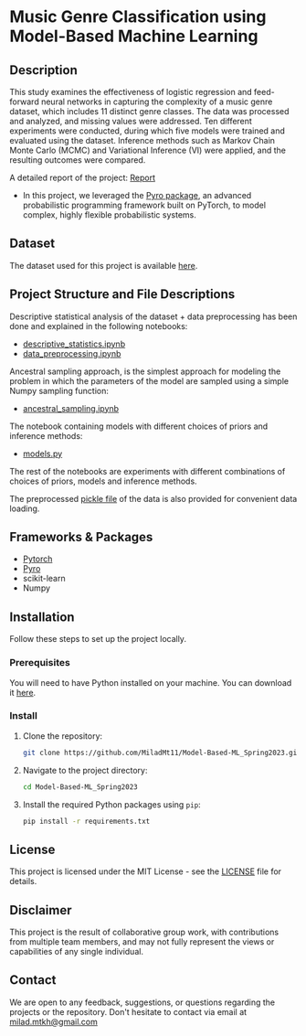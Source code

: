 # Music Genre Classification using Model-Based Machine Learning

## Description

This study examines the effectiveness of logistic regression and feed-forward neural networks in capturing the complexity of a music genre dataset, which includes 11 distinct genre classes.
The data was processed and analyzed, and missing values were addressed. Ten different experiments were conducted, during which five models were trained and evaluated using the dataset.
Inference methods such as Markov Chain Monte Carlo (MCMC) and Variational Inference (VI) were applied, and the resulting outcomes were compared.

A detailed report of the project: [Report](https://github.com/MiladMt11/Model-Based-ML_Spring2023/blob/bb940b3fe411d0de64bdcd3c5721096e7241e051/project%20report.pdf)

* In this project, we leveraged the [Pyro package](https://pypi.org/project/pyro-ppl/), an advanced probabilistic programming framework built on PyTorch, to model complex, highly flexible probabilistic systems.

## Dataset
The dataset used for this project is available [here](https://www.kaggle.com/code/jvedarutvija/music-genre-classification).

## Project Structure and File Descriptions
Descriptive statistical analysis of the dataset + data preprocessing has been done and explained in the following notebooks:
* [descriptive_statistics.ipynb](https://github.com/MiladMt11/Model-Based-ML_Spring2023/blob/bb940b3fe411d0de64bdcd3c5721096e7241e051/descriptive_statistics.ipynb)
* [data_preprocessing.ipynb](https://github.com/MiladMt11/Model-Based-ML_Spring2023/blob/bb940b3fe411d0de64bdcd3c5721096e7241e051/data_preprocessing.ipynb)

Ancestral sampling approach, is the simplest approach for modeling the problem in which the parameters of the model are sampled using a simple Numpy sampling function:
* [ancestral_sampling.ipynb](https://github.com/MiladMt11/Model-Based-ML_Spring2023/blob/bb940b3fe411d0de64bdcd3c5721096e7241e051/ancestral_sampling.ipynb)

The notebook containing models with different choices of priors and inference methods:
* [models.py](https://github.com/MiladMt11/Model-Based-ML_Spring2023/blob/bb940b3fe411d0de64bdcd3c5721096e7241e051/models.py)

The rest of the notebooks are experiments with different combinations of choices of priors, models and inference methods.

The preprocessed [pickle file](https://github.com/MiladMt11/Model-Based-ML_Spring2023/tree/bb940b3fe411d0de64bdcd3c5721096e7241e051/pickle) of the data is also provided for convenient data loading.

## Frameworks & Packages
* [Pytorch](https://pytorch.org/)
* [Pyro](https://pypi.org/project/pyro-ppl/)
* scikit-learn
* Numpy

## Installation

Follow these steps to set up the project locally.

### Prerequisites

You will need to have Python installed on your machine. You can download it [here](https://www.python.org/downloads/).

### Install

1. Clone the repository:

    ```bash
    git clone https://github.com/MiladMt11/Model-Based-ML_Spring2023.git
    ```

2. Navigate to the project directory:

    ```bash
    cd Model-Based-ML_Spring2023
    ```

3. Install the required Python packages using `pip`:

    ```bash
    pip install -r requirements.txt
    ```

## License
This project is licensed under the MIT License - see the [LICENSE](./LICENSE) file for details.

## Disclaimer
This project is the result of collaborative group work, with contributions from multiple team members, and may not fully represent the views or capabilities of any single individual.

## Contact
We are open to any feedback, suggestions, or questions regarding the projects or the repository. Don't hesitate to contact via email at milad.mtkh@gmail.com

